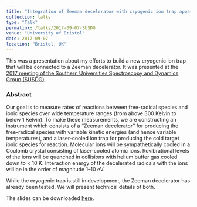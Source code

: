 ```yaml
---
title: "Integration of Zeeman decelerator with cryogenic ion trap apparatus"
collection: talks
type: "Talk"
permalink: /talks/2017-09-07-SUSDG
venue: "University of Bristol"
date: 2017-09-07
location: "Bristol, UK"
---
```


This was a presentation about my efforts to build a new cryogenic ion trap that will be connected to a Zeeman decelerator. It was presented at the [2017 meeting of the Southern Universities Spectroscopy and Dynamics Group (SUSDG)](http://www.bristoldynamics.com/susdg2017/).

### Abstract

Our goal is to measure rates of reactions between free-radical species and ionic species over wide temperature ranges (from above 300 Kelvin to below 1 Kelvin). To make these measurements, we are constructing an instrument which consists of a “Zeeman decelerator” for producing the free-radical species with variable kinetic energies (and hence variable temperatures), and a laser-cooled ion trap for producing the cold target ionic species for reaction. Molecular ions will be sympathetically cooled in a Coulomb crystal consisting of laser-cooled atomic ions. Rovibrational levels of the ions will be quenched in collisions with helium buffer gas cooled down to < 10 K. Interaction energy of the decelerated radicals with the ions will be in the order of magnitude 1–10 eV.

While the cryogenic trap is still in development, the Zeeman decelerator has already been tested. We will present technical details of both.

The slides can be downloaded [here](/files/presentation-SUSDG17.pdf).
